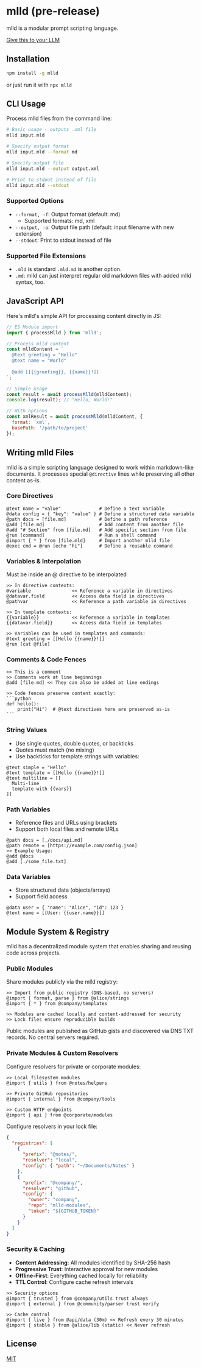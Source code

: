 # mlld (pre-release)

mlld is a modular prompt scripting language.

[Give this to your LLM](llms.txt)

## Installation

```bash
npm install -g mlld
```

or just run it with `npx mlld`

## CLI Usage

Process mlld files from the command line:

```bash
# Basic usage - outputs .xml file
mlld input.mld

# Specify output format
mlld input.mld --format md

# Specify output file
mlld input.mld --output output.xml

# Print to stdout instead of file
mlld input.mld --stdout
```

### Supported Options

- `--format, -f`: Output format (default: md)
  - Supported formats: md, xml
- `--output, -o`: Output file path (default: input filename with new extension)
- `--stdout`: Print to stdout instead of file

### Supported File Extensions

- `.mld` is standard `.mld.md` is another option.
- `.md`: mlld can just interpret regular old markdown files with added mlld syntax, too.

## JavaScript API

Here's mlld's simple API for processing content directly in JS:

```javascript
// ES Module import
import { processMlld } from 'mlld';

// Process mlld content
const mlldContent = `
  @text greeting = "Hello"
  @text name = "World"
  
  @add [[{{greeting}}, {{name}}!]]
`;

// Simple usage
const result = await processMlld(mlldContent);
console.log(result); // "Hello, World!"

// With options
const xmlResult = await processMlld(mlldContent, {
  format: 'xml',
  basePath: '/path/to/project'
});
```

## Writing mlld Files

mlld is a simple scripting language designed to work within markdown-like documents. It processes special `@directive` lines while preserving all other content as-is.

### Core Directives

```mlld
@text name = "value"              # Define a text variable
@data config = { "key": "value" } # Define a structured data variable
@path docs = [file.md]            # Define a path reference
@add [file.md]                    # Add content from another file
@add "# Section" from [file.md]   # Add specific section from file
@run [command]                    # Run a shell command
@import { * } from [file.mld]     # Import another mlld file
@exec cmd = @run [echo "hi"]      # Define a reusable command
```

### Variables & Interpolation

Must be inside an @ directive to be interpolated

```mlld
>> In directive contexts:
@variable               << Reference a variable in directives
@datavar.field          << Access data field in directives
@pathvar                << Reference a path variable in directives

>> In template contexts:
{{variable}}            << Reference a variable in templates
{{datavar.field}}       << Access data field in templates

>> Variables can be used in templates and commands:
@text greeting = [[Hello {{name}}!]]
@run [cat @file]
```

### Comments & Code Fences

````mlld
>> This is a comment
>> Comments work at line beginnings
@add [file.md] << They can also be added at line endings

>> Code fences preserve content exactly:
```python
def hello():
    print("Hi")  # @text directives here are preserved as-is
```
````

### String Values

- Use single quotes, double quotes, or backticks
- Quotes must match (no mixing)
- Use backticks for template strings with variables:
```mlld
@text simple = "Hello"
@text template = [[Hello {{name}}!]]
@text multiline = [[
  Multi-line
  template with {{vars}}
]]
```

### Path Variables

- Reference files and URLs using brackets
- Support both local files and remote URLs
```mlld
@path docs = [./docs/api.md]
@path remote = [https://example.com/config.json]
>> Example Usage:
@add @docs
@add [./some_file.txt] 
```

### Data Variables

- Store structured data (objects/arrays)
- Support field access
```mlld
@data user = { "name": "Alice", "id": 123 }
@text name = [[User: {{user.name}}]]
```

## Module System & Registry

mlld has a decentralized module system that enables sharing and reusing code across projects.

### Public Modules

Share modules publicly via the mlld registry:

```mlld
>> Import from public registry (DNS-based, no servers)
@import { format, parse } from @alice/strings
@import { * } from @company/templates

>> Modules are cached locally and content-addressed for security
>> Lock files ensure reproducible builds
```

Public modules are published as GitHub gists and discovered via DNS TXT records. No central servers required.

### Private Modules & Custom Resolvers

Configure resolvers for private or corporate modules:

```mlld
>> Local filesystem modules
@import { utils } from @notes/helpers

>> Private GitHub repositories  
@import { internal } from @company/tools

>> Custom HTTP endpoints
@import { api } from @corporate/modules
```

Configure resolvers in your lock file:
```json
{
  "registries": [
    {
      "prefix": "@notes/",
      "resolver": "local",
      "config": { "path": "~/Documents/Notes" }
    },
    {
      "prefix": "@company/", 
      "resolver": "github",
      "config": {
        "owner": "company",
        "repo": "mlld-modules",
        "token": "${GITHUB_TOKEN}"
      }
    }
  ]
}
```

### Security & Caching

- **Content Addressing**: All modules identified by SHA-256 hash
- **Progressive Trust**: Interactive approval for new modules  
- **Offline-First**: Everything cached locally for reliability
- **TTL Control**: Configure cache refresh intervals

```mlld
>> Security options
@import { trusted } from @company/utils trust always
@import { external } from @community/parser trust verify

>> Cache control  
@import { live } from @api/data (30m) << Refresh every 30 minutes
@import { stable } from @alice/lib (static) << Never refresh
```

## License

[MIT](LICENSE)
